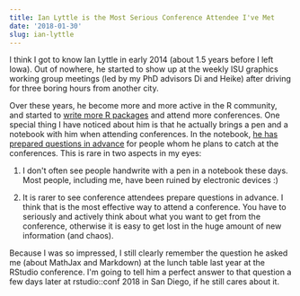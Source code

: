 ```yaml
---
title: Ian Lyttle is the Most Serious Conference Attendee I've Met
date: '2018-01-30'
slug: ian-lyttle
---
```


I think I got to know Ian Lyttle in early 2014 (about 1.5 years before I left Iowa). Out of nowhere, he started to show up at the weekly ISU graphics working group meetings (led by my PhD advisors Di and Heike) after driving for three boring hours from another city.

Over these years, he become more and more active in the R community, and started to [write more R packages](https://github.com/ijlyttle) and attend more conferences. One special thing I have noticed about him is that he actually brings a pen and a notebook with him when attending conferences. In the notebook, [he has prepared questions in advance](https://twitter.com/ijlyttle/status/958408134074122240) for people whom he plans to catch at the conferences. This is rare in two aspects in my eyes:

1. I don't often see people handwrite with a pen in a notebook these days. Most people, including me, have been ruined by electronic devices :)

1. It is rarer to see conference attendees prepare questions in advance. I think that is the most effective way to attend a conference. You have to seriously and actively think about what you want to get from the conference, otherwise it is easy to get lost in the huge amount of new information (and chaos).

Because I was so impressed, I still clearly remember the question he asked me (about MathJax and Markdown) at the lunch table last year at the RStudio conference. I'm going to tell him a perfect answer to that question a few days later at rstudio::conf 2018 in San Diego, if he still cares about it.

